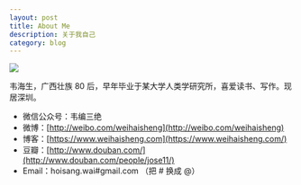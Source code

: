 ```yaml
---
layout: post
title: About Me
description: 关于我自己
category: blog
---
```



![](https://cdn.gushihao.com/tx.jpg)

韦海生，广西壮族 80 后，早年毕业于某大学人类学研究所，喜爱读书、写作。现居深圳。

- 微信公众号：韦编三绝
- 微博：[http://weibo.com/weihaisheng](http://weibo.com/weihaisheng)
- 博客：[https://www.weihaisheng.com](https://www.weihaisheng.com/)
- 豆瓣：[http://www.douban.com/](http://www.douban.com/people/jose11/)
- Email：hoisang.wai#gmail.com （把 # 换成 @）



